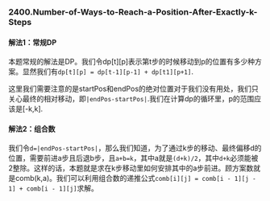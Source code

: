### 2400.Number-of-Ways-to-Reach-a-Position-After-Exactly-k-Steps

#### 解法1：常规DP
本题常规的解法是DP。我们令dp[t][p]表示第t步的时候移动到p的位置有多少种方案。显然我们有```dp[t][p] = dp[t-1][p-1] + dp[t1][p+1]```.

这里我们需要注意的是startPos和endPos的绝对位置对于我们没有用处，我们只关心最终的相对移动，即`|endPos-startPos|`.我们在计算dp的循环里，p的范围应该是[-k,k].

#### 解法2：组合数
我们令`d=|endPos-startPos|`，那么我们知道，为了通过k步的移动、最终偏移d的位置，需要前进a步且后退b步，且`a+b=k`，其中a就是`(d+k)/2`，其中`d+k`必须能被2整除。这样的话，本题就是求在k步移动里如何安排其中的a步前进。顾方案数就是comb(k,a)。我们可以利用组合数的递推公式`comb[i][j] = comb[i - 1][j - 1] + comb[i - 1][j]`求解。
